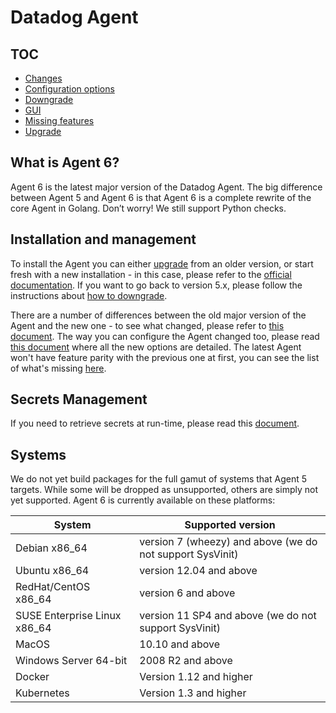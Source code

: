 # Datadog Agent

## TOC

 * [Changes][changes]
 * [Configuration options][config]
 * [Downgrade][downgrade]
 * [GUI](gui.md)
 * [Missing features][missing-features]
 * [Upgrade][upgrade]

## What is Agent 6?

Agent 6 is the latest major version of the Datadog Agent. The big difference
between Agent 5 and Agent 6 is that Agent 6 is a complete rewrite of the core
Agent in Golang. Don’t worry! We still support Python checks.

## Installation and management

To install the Agent you can either [upgrade][upgrade] from an older version, or start
fresh with a new installation - in this case, please refer to the [official
documentation](https://docs.datadoghq.com/agent/). If you want to go back to
version 5.x, please follow the instructions about [how to downgrade][downgrade].

There are a number of differences between the old major version of the Agent and
the new one - to see what changed, please refer to [this document][changes]. The
way you can configure the Agent changed too, please read [this document][config]
where all the new options are detailed. The latest Agent won't have feature parity
with the previous one at first, you can see the list of what's missing [here][missing-features].

## Secrets Management

If you need to retrieve secrets at run-time, please read this [document][secrets].

## Systems

We do not yet build packages for the full gamut of systems that Agent 5 targets.
While some will be dropped as unsupported, others are simply not yet supported.
Agent 6 is currently available on these platforms:

| System | Supported version |
|--------|-------------------|
| Debian x86_64 | version 7 (wheezy) and above (we do not support SysVinit)|
| Ubuntu x86_64 | version 12.04 and above |
| RedHat/CentOS x86_64 | version 6 and above |
| SUSE Enterprise Linux x86_64 | version 11 SP4 and above (we do not support SysVinit)|
| MacOS | 10.10 and above |
| Windows Server 64-bit |  2008 R2 and above |
| Docker | Version 1.12 and higher|
|Kubernetes | Version 1.3 and higher |


[changes]: changes.md
[config]: config.md
[downgrade]: downgrade.md
[missing-features]: missing_features.md
[upgrade]: upgrade.md
[secrets]: secrets.md
